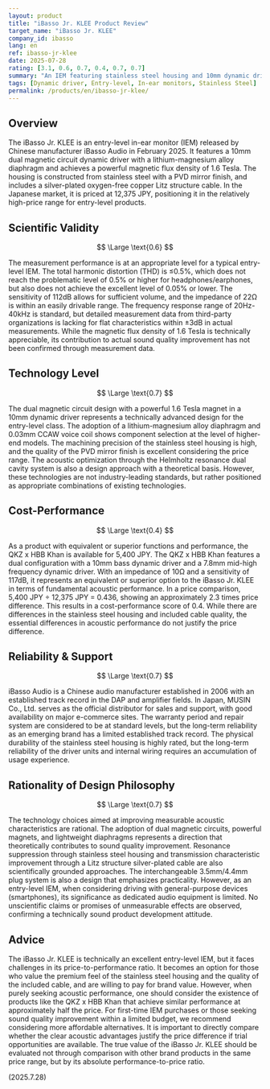 ```yaml
---
layout: product
title: "iBasso Jr. KLEE Product Review"
target_name: "iBasso Jr. KLEE"
company_id: ibasso
lang: en
ref: ibasso-jr-klee
date: 2025-07-28
rating: [3.1, 0.6, 0.7, 0.4, 0.7, 0.7]
summary: "An IEM featuring stainless steel housing and 10mm dynamic driver with 1.6T magnet, but cost-performance is challenged by the existence of equivalent-function, lower-priced alternatives."
tags: [Dynamic driver, Entry-level, In-ear monitors, Stainless Steel]
permalink: /products/en/ibasso-jr-klee/
---
```

## Overview

The iBasso Jr. KLEE is an entry-level in-ear monitor (IEM) released by Chinese manufacturer iBasso Audio in February 2025. It features a 10mm dual magnetic circuit dynamic driver with a lithium-magnesium alloy diaphragm and achieves a powerful magnetic flux density of 1.6 Tesla. The housing is constructed from stainless steel with a PVD mirror finish, and includes a silver-plated oxygen-free copper Litz structure cable. In the Japanese market, it is priced at 12,375 JPY, positioning it in the relatively high-price range for entry-level products.

## Scientific Validity

$$ \Large \text{0.6} $$

The measurement performance is at an appropriate level for a typical entry-level IEM. The total harmonic distortion (THD) is ≤0.5%, which does not reach the problematic level of 0.5% or higher for headphones/earphones, but also does not achieve the excellent level of 0.05% or lower. The sensitivity of 112dB allows for sufficient volume, and the impedance of 22Ω is within an easily drivable range. The frequency response range of 20Hz-40kHz is standard, but detailed measurement data from third-party organizations is lacking for flat characteristics within ±3dB in actual measurements. While the magnetic flux density of 1.6 Tesla is technically appreciable, its contribution to actual sound quality improvement has not been confirmed through measurement data.

## Technology Level

$$ \Large \text{0.7} $$

The dual magnetic circuit design with a powerful 1.6 Tesla magnet in a 10mm dynamic driver represents a technically advanced design for the entry-level class. The adoption of a lithium-magnesium alloy diaphragm and 0.03mm CCAW voice coil shows component selection at the level of higher-end models. The machining precision of the stainless steel housing is high, and the quality of the PVD mirror finish is excellent considering the price range. The acoustic optimization through the Helmholtz resonance dual cavity system is also a design approach with a theoretical basis. However, these technologies are not industry-leading standards, but rather positioned as appropriate combinations of existing technologies.

## Cost-Performance

$$ \Large \text{0.4} $$

As a product with equivalent or superior functions and performance, the QKZ x HBB Khan is available for 5,400 JPY. The QKZ x HBB Khan features a dual configuration with a 10mm bass dynamic driver and a 7.8mm mid-high frequency dynamic driver. With an impedance of 10Ω and a sensitivity of 117dB, it represents an equivalent or superior option to the iBasso Jr. KLEE in terms of fundamental acoustic performance. In a price comparison, 5,400 JPY ÷ 12,375 JPY = 0.436, showing an approximately 2.3 times price difference. This results in a cost-performance score of 0.4. While there are differences in the stainless steel housing and included cable quality, the essential differences in acoustic performance do not justify the price difference.

## Reliability & Support

$$ \Large \text{0.7} $$

iBasso Audio is a Chinese audio manufacturer established in 2006 with an established track record in the DAP and amplifier fields. In Japan, MUSIN Co., Ltd. serves as the official distributor for sales and support, with good availability on major e-commerce sites. The warranty period and repair system are considered to be at standard levels, but the long-term reliability as an emerging brand has a limited established track record. The physical durability of the stainless steel housing is highly rated, but the long-term reliability of the driver units and internal wiring requires an accumulation of usage experience.

## Rationality of Design Philosophy

$$ \Large \text{0.7} $$

The technology choices aimed at improving measurable acoustic characteristics are rational. The adoption of dual magnetic circuits, powerful magnets, and lightweight diaphragms represents a direction that theoretically contributes to sound quality improvement. Resonance suppression through stainless steel housing and transmission characteristic improvement through a Litz structure silver-plated cable are also scientifically grounded approaches. The interchangeable 3.5mm/4.4mm plug system is also a design that emphasizes practicality. However, as an entry-level IEM, when considering driving with general-purpose devices (smartphones), its significance as dedicated audio equipment is limited. No unscientific claims or promises of unmeasurable effects are observed, confirming a technically sound product development attitude.

## Advice

The iBasso Jr. KLEE is technically an excellent entry-level IEM, but it faces challenges in its price-to-performance ratio. It becomes an option for those who value the premium feel of the stainless steel housing and the quality of the included cable, and are willing to pay for brand value. However, when purely seeking acoustic performance, one should consider the existence of products like the QKZ x HBB Khan that achieve similar performance at approximately half the price. For first-time IEM purchases or those seeking sound quality improvement within a limited budget, we recommend considering more affordable alternatives. It is important to directly compare whether the clear acoustic advantages justify the price difference if trial opportunities are available. The true value of the iBasso Jr. KLEE should be evaluated not through comparison with other brand products in the same price range, but by its absolute performance-to-price ratio.

(2025.7.28)
